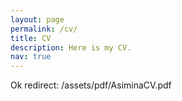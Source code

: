 ```yaml
---
layout: page
permalink: /cv/
title: CV
description: Here is my CV. 
nav: true
---
```

Ok
redirect: /assets/pdf/AsiminaCV.pdf
